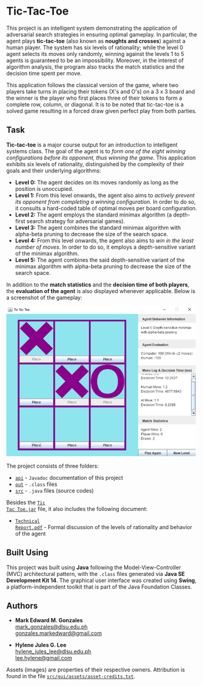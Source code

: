# Tic-Tac-Toe
This project is an intelligent system demonstrating the application of adversarial search strategies in ensuring optimal gameplay. In particular, the agent plays <b>tic-tac-toe</b> (also known as <b>noughts and crosses</b>) against a human player. The system has six levels of rationality; while the level 0 agent selects its moves only randomly, winning against the levels 1 to 5 agents is guaranteed to be an impossibility. Moreover, in the interest of algorithm analysis, the program also tracks the match statistics and the decision time spent per move.

This application follows the classical version of the game, where two players take turns in placing their tokens (X's and O's) on a 3 x 3 board and the winner is the player who first places three of their tokens to form a complete row, column, or diagonal. It is to be noted that tic-tac-toe is a solved game resulting in a forced draw given perfect play from both parties.

## Task
<b>Tic-tac-toe</b> is a major course output for an introduction to intelligent systems class. The goal of the agent is to <i>form one of the eight winning configurations before its opponent, thus winning the game</i>. This application exhibits six levels of rationality, distinguished by the complexity of their goals and their underlying algorithms:
- <b>Level 0:</b> The agent decides on its moves randomly as long as the position is unoccupied. 
- <b>Level 1:</b> From this level onwards, the agent also aims to <i>actively prevent its opponent from completing a winning configuration</i>. In order to do so, it consults a hard-coded table of optimal moves per board configuration.
- <b>Level 2:</b> The agent employs the standard minimax algorithm (a depth-first search strategy for adversarial games).
- <b>Level 3:</b> The agent combines the standard minimax algorithm with alpha-beta pruning to decrease the size of the search space.
- <b>Level 4:</b> From this level onwards, the agent also aims to <i>win in the least number of moves</i>. In order to do so, it employs a depth-sensitive variant of the minimax algorithm.
- <b>Level 5:</b> The agent combines the said depth-sensitive variant of the minimax algorithm with alpha-beta pruning to decrease the size of the search space.

In addition to the <b>match statistics</b> and the <b>decision time of both players</b>, the <b>evaluation of the agent</b> is also displayed whenever applicable. Below is a screenshot of the gameplay: <br/>

<img src="https://github.com/memgonzales/tic-tac-toe/blob/master/system_screenshots/TicTacToe_1.PNG?raw=True" alt="Screenshot (Level 5)" width = 500> 

The project consists of three folders:

- [<code>api</code>](https://github.com/memgonzales/tic-tac-toe/tree/master/api) - <code>Javadoc</code> documentation of this project
- [<code>out</code>](https://github.com/memgonzales/tic-tac-toe/tree/master/out) - <code>.class</code> files
- [<code>src</code>](https://github.com/memgonzales/tic-tac-toe/tree/master/src) - <code>.java</code> files (source codes)

Besides the [<code>Tic Tac Toe.jar</code>](https://github.com/memgonzales/tic-tac-toe/blob/master/Tic%20Tac%20Toe.jar) file, it also includes the following document:
- [<code>Technical Report.pdf</code>](https://github.com/memgonzales/tic-tac-toe/blob/master/Technical%20Report.pdf) - Formal discussion of the levels of rationality and behavior of the agent

## Built Using
This project was built using <b>Java</b> following the Model-View-Controller (MVC) architectural pattern, with the <code>.class</code> files generated via <b>Java SE Development Kit 14</b>. The graphical user interface was created using <b>Swing</b>, a platform-independent toolkit that is part of the Java Foundation Classes. 

## Authors
- <b>Mark Edward M. Gonzales</b> <br/>
  mark_gonzales@dlsu.edu.ph <br/>
  gonzales.markedward@gmail.com <br/>
  
- <b>Hylene Jules G. Lee</b> <br/>
  hylene_jules_lee@dlsu.edu.ph <br/>
  lee.hylene@gmail.com
  
 Assets (images) are properties of their respective owners. Attribution is found in the file [<code>src/gui/assets/asset-credits.txt</code>](https://github.com/memgonzales/tic-tac-toe/blob/master/src/gui/assets/asset-credits.txt).
